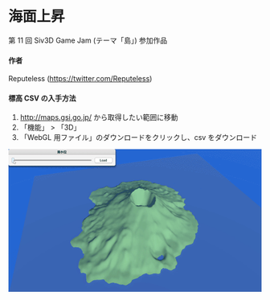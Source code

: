# 海面上昇
第 11 回 Siv3D Game Jam (テーマ「島」) 参加作品

#### 作者  
Reputeless (https://twitter.com/Reputeless)

#### 標高 CSV の入手方法  
1. http://maps.gsi.go.jp/ から取得したい範囲に移動
2. 「機能」 > 「3D」
3. 「WebGL 用ファイル」のダウンロードをクリックし、csv をダウンロード

![スクリーンショット](Island.gif "スクリーンショット")
